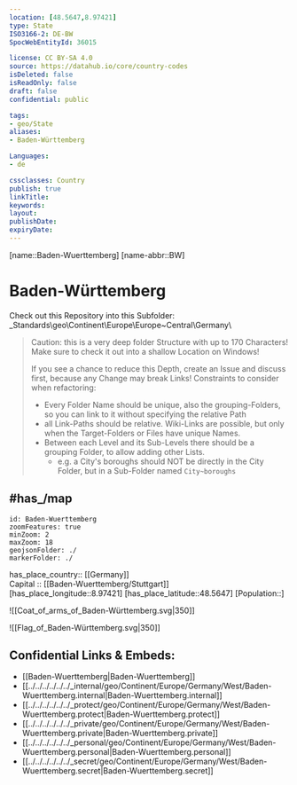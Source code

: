 ```yaml
---
location: [48.5647,8.97421] 
type: State
ISO3166-2: DE-BW
SpocWebEntityId: 36015

license: CC BY-SA 4.0
source: https://datahub.io/core/country-codes
isDeleted: false
isReadOnly: false
draft: false
confidential: public

tags:
- geo/State
aliases:
- Baden-Württemberg

Languages:
- de

cssclasses: Country
publish: true
linkTitle: 
keywords: 
layout: 
publishDate: 
expiryDate: 
---
```

[name::Baden-Wuerttemberg] 
[name-abbr::BW] 

# Baden-Württemberg 

Check out this Repository into this Subfolder: 
\_Standards\geo\Continent\Europe\Europe~Central\Germany\ 

> Caution: this is a very deep folder Structure with up to 170 Characters! 
> Make sure to check it out into a shallow Location on Windows! 
> 
> If you see a chance to reduce this Depth, create an Issue and discuss first, because any Change may break Links! 
> Constraints to consider when refactoring: 
> - Every Folder Name should be unique, also the grouping-Folders, so you can link to it without specifying the relative Path 
> - all Link-Paths should be relative. Wiki-Links are possible, but only when the Target-Folders or Files have unique Names. 
> - Between each Level and its Sub-Levels there should be a grouping Folder, to allow adding other Lists. 
>   - e.g. a City's boroughs should NOT be directly in the City Folder, but in a Sub-Folder named `City~boroughs` 

## #has_/map 

```leaflet
id: Baden-Wuerttemberg
zoomFeatures: true 
minZoom: 2 
maxZoom: 18
geojsonFolder: ./
markerFolder: ./
```

has_place_country:: [[Germany]]  
Capital :: [[Baden-Wuerttemberg/Stuttgart]]  
[has_place_longitude::8.97421] 
[has_place_latitude::48.5647] 
[Population::] 

![[Coat_of_arms_of_Baden-Württemberg.svg|350]] 

![[Flag_of_Baden-Württemberg.svg|350]] 


## Confidential Links & Embeds: 
- [[Baden-Wuerttemberg|Baden-Wuerttemberg]]  
- [[../../../../../../_internal/geo/Continent/Europe/Germany/West/Baden-Wuerttemberg.internal|Baden-Wuerttemberg.internal]] 
- [[../../../../../../_protect/geo/Continent/Europe/Germany/West/Baden-Wuerttemberg.protect|Baden-Wuerttemberg.protect]] 
- [[../../../../../../_private/geo/Continent/Europe/Germany/West/Baden-Wuerttemberg.private|Baden-Wuerttemberg.private]] 
- [[../../../../../../_personal/geo/Continent/Europe/Germany/West/Baden-Wuerttemberg.personal|Baden-Wuerttemberg.personal]] 
- [[../../../../../../_secret/geo/Continent/Europe/Germany/West/Baden-Wuerttemberg.secret|Baden-Wuerttemberg.secret]] 
